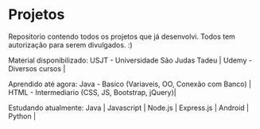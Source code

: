 # Projetos
Repositorio contendo todos os projetos que já desenvolvi. 
Todos tem autorização para serem divulgados.
:)

Material disponibilizado:
USJT - Universidade São Judas Tadeu |
Udemy - Diversos cursos |

Aprendido até agora:
Java - Basico (Variaveis, OO, Conexão com Banco) |
HTML - Intermediario (CSS, JS, Bootstrap, jQuery)|

Estudando atualmente:
Java |
Javascript |
Node.js | 
Express.js |
Android |
Python |


